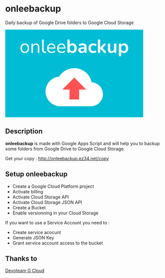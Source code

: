 # onleebackup
Daily backup of Google Drive folders to Google Cloud Storage

![onleebackup backup drive folder to cloud storage](https://raw.githubusercontent.com/St3ph-fr/onleebackup/main/img/440-onleebackup.png)

## Description

**onleebackup** is made with Google Apps Script and will help you to backup some folders from Google Drive to Google Cloud Storage.

Get your copy : <a href="http://onleebackup.ez34.net/copy" target="_blank">http://onleebackup.ez34.net/copy</a>

## Setup onleebackup

- Create a Google Cloud Platform project
- Activate billing
- Activate Cloud Storage API
- Activate Cloud Storage JSON API
- Create a Bucket
- Enable versionning in your Cloud Storage

If you want to use a Service Account you need to :

- Create service acocunt
- Generate JSON Key
- Grant service account access to the bucket

## Thanks to

[Devoteam G Cloud](https://gcloud.devoteam.com/?utm_source=onleebackup)

